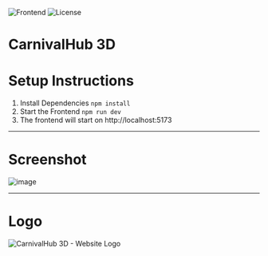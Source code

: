 ![Frontend](https://img.shields.io/badge/Frontend-React.js-yellow.svg)
![License](https://img.shields.io/badge/license-Apache_2.0-red.svg)

# CarnivalHub 3D

# Setup Instructions
1. Install Dependencies
``` npm install ```
2. Start the Frontend
``` npm run dev ```
3. The frontend will start on http://localhost:5173


---

# Screenshot
![image](https://github.com/user-attachments/assets/7908f37a-c9ba-45af-bb3c-f00d22d39ce1)


---

# Logo
![CarnivalHub 3D - Website Logo](https://github.com/user-attachments/assets/cc63519c-3bad-449c-989c-96a0dc2cfcce)
